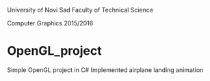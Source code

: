 University of Novi Sad Faculty of Technical Science

Computer Graphics 2015/2016

# OpenGL_project

Simple OpenGL project in C#
Implemented airplane landing animation
